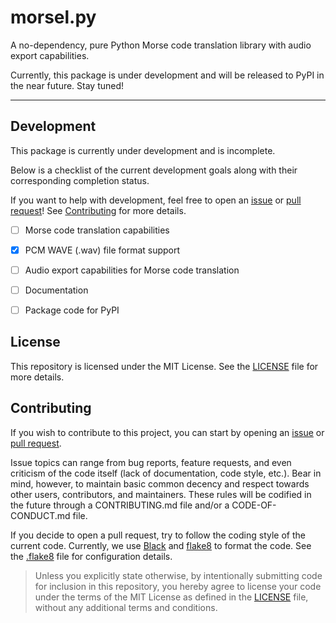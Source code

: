 # morsel.py
A no-dependency, pure Python Morse code translation library with audio
export capabilities.

Currently, this package is under development and will be released to
PyPI in the near future. Stay tuned!

----------------------------------

## Development
This package is currently under development and is incomplete.

Below is a checklist of the current development goals along with their
corresponding completion status.

If you want to help with development, feel free to open an [issue](https://github.com/louie-github/morsel/issues) or [pull request](https://github.com/louie-github/morsel/pulls)!
See [Contributing](##contributing) for more details.

 - [ ] Morse code translation capabilities
 - [X] PCM WAVE (.wav) file format support
 - [ ] Audio export capabilities for Morse code translation
 - [ ] Documentation
 - [ ] Package code for PyPI


## License
This repository is licensed under the MIT License. See the
[LICENSE](LICENSE) file for more details.


## Contributing
If you wish to contribute to this project, you can start by opening an
[issue](https://github.com/louie-github/morsel/issues) or
[pull request](https://github.com/louie-github/morsel/pulls).

Issue topics can range from bug reports, feature requests, and even
criticism of the code itself (lack of documentation, code style, etc.).
Bear in mind, however, to maintain basic common decency and respect
towards other users, contributors, and maintainers. These rules will be
codified in the future through a CONTRIBUTING.md file and/or a
CODE-OF-CONDUCT.md file.

If you decide to open a pull request, try to follow the coding style
of the current code. Currently, we use
[Black](https://github.com/psf/black) and
[flake8](https://github.com/PyCQA/flake8) to format the code. See the
[.flake8](.flake8) file for configuration details.

> Unless you explicitly state otherwise, by intentionally submitting
> code for inclusion in this repository, you hereby agree to license
> your code under the terms of the MIT License as defined in the
> [LICENSE](LICENSE) file, without any additional terms and conditions.